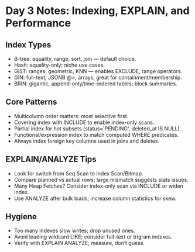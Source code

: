 # Day 3 Notes: Indexing, EXPLAIN, and Performance

## Index Types
- B-tree: equality, range, sort, join — default choice.
- Hash: equality-only; niche use cases.
- GiST: ranges, geometric, KNN — enables EXCLUDE, range operators.
- GIN: full-text, JSONB @>, arrays; great for containment/membership.
- BRIN: gigantic, append-only/time-ordered tables; block summaries.

## Core Patterns
- Multicolumn order matters: most selective first.
- Covering index with INCLUDE to enable index-only scans.
- Partial index for hot subsets (status='PENDING', deleted_at IS NULL).
- Functional/expression index to match computed WHERE predicates.
- Always index foreign key columns used in joins and deletes.

## EXPLAIN/ANALYZE Tips
- Look for switch from Seq Scan to Index Scan/Bitmap.
- Compare planned vs actual rows; large mismatch suggests stats issues.
- Many Heap Fetches? Consider index-only scan via INCLUDE or widen index.
- Use ANALYZE after bulk loads; increase column statistics for skew.

## Hygiene
- Too many indexes slow writes; drop unused ones.
- Avoid leading wildcard LIKE; consider full-text or trigram indexes.
- Verify with EXPLAIN ANALYZE; measure, don’t guess.
